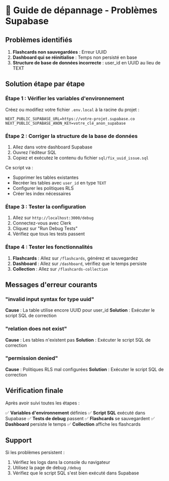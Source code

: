 # 🔧 Guide de dépannage - Problèmes Supabase

## Problèmes identifiés
1. **Flashcards non sauvegardées** : Erreur UUID
2. **Dashboard qui se réinitialise** : Temps non persisté en base
3. **Structure de base de données incorrecte** : user_id en UUID au lieu de TEXT

## Solution étape par étape

### Étape 1 : Vérifier les variables d'environnement
Créez ou modifiez votre fichier `.env.local` à la racine du projet :

```env
NEXT_PUBLIC_SUPABASE_URL=https://votre-projet.supabase.co
NEXT_PUBLIC_SUPABASE_ANON_KEY=votre_clé_anon_supabase
```

### Étape 2 : Corriger la structure de la base de données
1. Allez dans votre dashboard Supabase
2. Ouvrez l'éditeur SQL
3. Copiez et exécutez le contenu du fichier `sql/fix_uuid_issue.sql`

Ce script va :
- Supprimer les tables existantes
- Recréer les tables avec `user_id` en type `TEXT`
- Configurer les politiques RLS
- Créer les index nécessaires

### Étape 3 : Tester la configuration
1. Allez sur `http://localhost:3000/debug`
2. Connectez-vous avec Clerk
3. Cliquez sur "Run Debug Tests"
4. Vérifiez que tous les tests passent

### Étape 4 : Tester les fonctionnalités
1. **Flashcards** : Allez sur `/flashcards`, générez et sauvegardez
2. **Dashboard** : Allez sur `/dashboard`, vérifiez que le temps persiste
3. **Collection** : Allez sur `/flashcards-collection`

## Messages d'erreur courants

### "invalid input syntax for type uuid"
**Cause** : La table utilise encore UUID pour user_id
**Solution** : Exécuter le script SQL de correction

### "relation does not exist"
**Cause** : Les tables n'existent pas
**Solution** : Exécuter le script SQL de correction

### "permission denied"
**Cause** : Politiques RLS mal configurées
**Solution** : Exécuter le script SQL de correction

## Vérification finale

Après avoir suivi toutes les étapes :

✅ **Variables d'environnement** définies
✅ **Script SQL** exécuté dans Supabase
✅ **Tests de debug** passent
✅ **Flashcards** se sauvegardent
✅ **Dashboard** persiste le temps
✅ **Collection** affiche les flashcards

## Support

Si les problèmes persistent :
1. Vérifiez les logs dans la console du navigateur
2. Utilisez la page de debug `/debug`
3. Vérifiez que le script SQL s'est bien exécuté dans Supabase 
